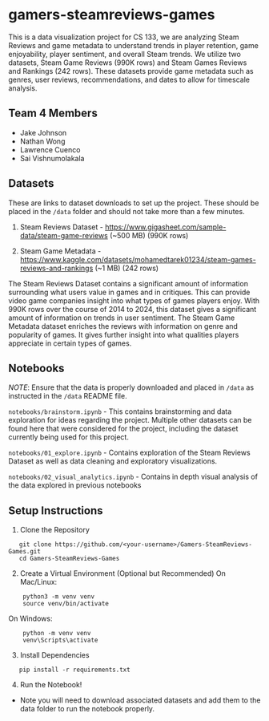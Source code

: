 # gamers-steamreviews-games
This is a data visualization project for CS 133, we are analyzing Steam Reviews and game metadata to understand trends in player retention, game enjoyability, player sentiment, and overall Steam trends. We utilize two datasets, Steam Game Reviews (990K rows) and Steam Games Reviews and Rankings (242 rows). These datasets provide game metadata such as genres, user reviews, recommendations, and dates to allow for timescale analysis.

## Team 4 Members
- Jake Johnson
- Nathan Wong
- Lawrence Cuenco
- Sai Vishnumolakala

## Datasets
These are links to dataset downloads to set up the project. These should be placed in the `/data` folder and should not take more than a few minutes.

1. Steam Reviews Dataset - https://www.gigasheet.com/sample-data/steam-game-reviews (~500 MB) (990K rows)

2. Steam Game Metadata - https://www.kaggle.com/datasets/mohamedtarek01234/steam-games-reviews-and-rankings (~1 MB) (242 rows)

The Steam Reviews Dataset contains a significant amount of information surrounding what users value in games and in critiques. This can provide video game companies insight into what types of games players enjoy. With 990K rows over the course of 2014 to 2024, this dataset gives a significant amount of information on trends in user sentiment. The Steam Game Metadata dataset enriches the reviews with information on genre and popularity of games. It gives further insight into what qualities players appreciate in certain types of games.

## Notebooks
*NOTE*: Ensure that the data is properly downloaded and placed in `/data` as instructed in the `/data` README file.

`notebooks/brainstorm.ipynb` - This contains brainstorming and data exploration for ideas regarding the project. Multiple other datasets can be found here that were considered for the project, including the dataset currently being used for this project.

`notebooks/01_explore.ipynb` - Contains exploration of the Steam Reviews Dataset as well as data cleaning and exploratory visualizations.

`notebooks/02_visual_analytics.ipynb` - Contains in depth visual analysis of the data explored in previous notebooks

## Setup Instructions

1. Clone the Repository
```
   git clone https://github.com/<your-username>/Gamers-SteamReviews-Games.git
   cd Gamers-SteamReviews-Games
```

2. Create a Virtual Environment (Optional but Recommended)
   On Mac/Linux:
```
    python3 -m venv venv
    source venv/bin/activate
```
   On Windows:
```
    python -m venv venv
    venv\Scripts\activate
```

3. Install Dependencies
```
   pip install -r requirements.txt
```
4. Run the Notebook!
- Note you will need to download associated datasets and add them to the data folder to run the notebook properly.
